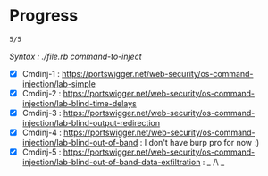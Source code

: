 # Progress

```bash
5/5
```

*Syntax : ./file.rb command-to-inject*

  - [x] Cmdinj-1 : https://portswigger.net/web-security/os-command-injection/lab-simple
  - [x] Cmdinj-2 : https://portswigger.net/web-security/os-command-injection/lab-blind-time-delays
  - [x] Cmdinj-3 : https://portswigger.net/web-security/os-command-injection/lab-blind-output-redirection
  - [x] Cmdinj-4 : https://portswigger.net/web-security/os-command-injection/lab-blind-out-of-band : I don't have burp pro for now :)
  - [x] Cmdinj-5 : https://portswigger.net/web-security/os-command-injection/lab-blind-out-of-band-data-exfiltration : _ /\ _
